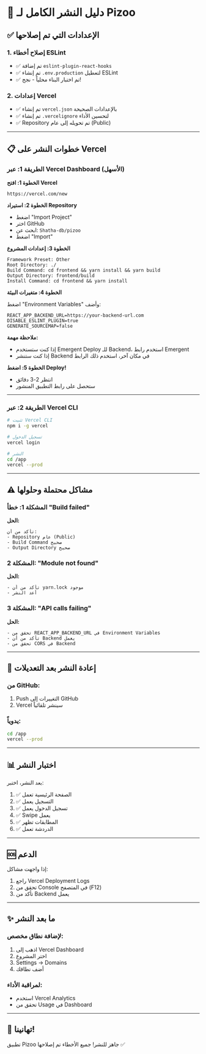 # 🚀 دليل النشر الكامل لـ Pizoo

## ✅ الإعدادات التي تم إصلاحها

### 1. إصلاح أخطاء ESLint
- ✅ تم إضافة `eslint-plugin-react-hooks`
- ✅ تم إنشاء `.env.production` لتعطيل ESLint
- ✅ تم اختبار البناء محلياً - نجح!

### 2. إعدادات Vercel
- ✅ تم إنشاء `vercel.json` بالإعدادات الصحيحة
- ✅ تم إنشاء `.vercelignore` لتحسين الأداء
- ✅ Repository تم تحويله إلى عام (Public)

---

## 📋 خطوات النشر على Vercel

### الطريقة 1: عبر Vercel Dashboard (الأسهل)

**الخطوة 1: افتح Vercel**
```
https://vercel.com/new
```

**الخطوة 2: استيراد Repository**
- اضغط "Import Project"
- اختر GitHub
- ابحث عن: `Shatha-db/pizoo`
- اضغط "Import"

**الخطوة 3: إعدادات المشروع**
```
Framework Preset: Other
Root Directory: ./
Build Command: cd frontend && yarn install && yarn build
Output Directory: frontend/build
Install Command: cd frontend && yarn install
```

**الخطوة 4: متغيرات البيئة**

اضغط "Environment Variables" وأضف:

```env
REACT_APP_BACKEND_URL=https://your-backend-url.com
DISABLE_ESLINT_PLUGIN=true
GENERATE_SOURCEMAP=false
```

**ملاحظة مهمة:** 
- إذا كنت ستستخدم Emergent Deploy للـ Backend، استخدم رابط Emergent
- إذا كنت ستنشر Backend في مكان آخر، استخدم ذلك الرابط

**الخطوة 5: اضغط Deploy!**
- انتظر 2-3 دقائق
- ستحصل على رابط التطبيق المنشور

---

### الطريقة 2: عبر Vercel CLI

```bash
# تثبيت Vercel CLI
npm i -g vercel

# تسجيل الدخول
vercel login

# النشر
cd /app
vercel --prod
```

---

## ⚠️ مشاكل محتملة وحلولها

### المشكلة 1: خطأ "Build failed"
**الحل:**
```
تأكد من أن:
- Repository عام (Public)
- Build Command صحيح
- Output Directory صحيح
```

### المشكلة 2: "Module not found"
**الحل:**
```
- تأكد من أن yarn.lock موجود
- أعد النشر
```

### المشكلة 3: "API calls failing"
**الحل:**
```
- تحقق من REACT_APP_BACKEND_URL في Environment Variables
- تأكد من أن Backend يعمل
- تحقق من CORS في Backend
```

---

## 🔄 إعادة النشر بعد التعديلات

### من GitHub:
1. Push التغييرات إلى GitHub
2. Vercel سينشر تلقائياً

### يدوياً:
```bash
cd /app
vercel --prod
```

---

## 📊 اختبار النشر

بعد النشر، اختبر:

1. ✅ الصفحة الرئيسية تعمل
2. ✅ التسجيل يعمل
3. ✅ تسجيل الدخول يعمل
4. ✅ Swipe يعمل
5. ✅ المطابقات تظهر
6. ✅ الدردشة تعمل

---

## 🆘 الدعم

إذا واجهت مشاكل:
1. راجع Vercel Deployment Logs
2. تحقق من Console في المتصفح (F12)
3. تأكد من Backend يعمل

---

## ✨ ما بعد النشر

### لإضافة نطاق مخصص:
1. اذهب إلى Vercel Dashboard
2. اختر المشروع
3. Settings → Domains
4. أضف نطاقك

### لمراقبة الأداء:
- استخدم Vercel Analytics
- تحقق من Usage في Dashboard

---

## 🎉 تهانينا!

تطبيق Pizoo جاهز للنشر!
جميع الأخطاء تم إصلاحها ✅

